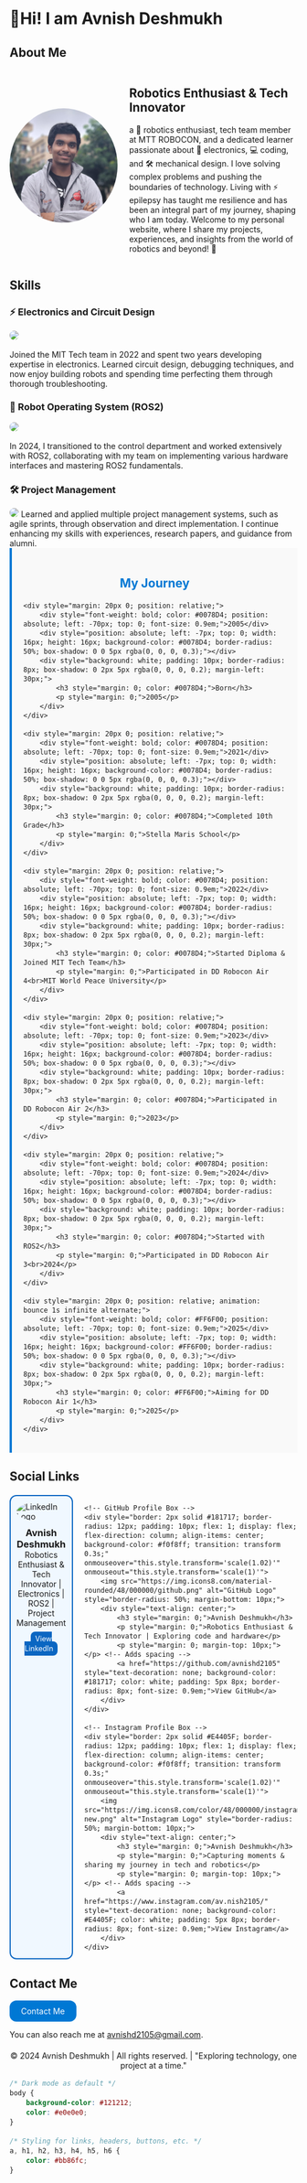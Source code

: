 # 👋Hi! I am Avnish Deshmukh

## About Me
<div style="display: flex; align-items: center;">
    <img src="./profile_picture.jpeg" alt="Profile Picture" style="border-radius: 50%; width: 200px; height: 200px; margin-right: 20px;">
    <div>
        <h2>Robotics Enthusiast & Tech Innovator</h2>
        <p>a 🤖 robotics enthusiast, tech team member at MTT ROBOCON, and a dedicated learner passionate about 🔧 electronics, 💻 coding, and 🛠️ mechanical design. I love solving complex problems and pushing the boundaries of technology. Living with ⚡ epilepsy has taught me resilience and has been an integral part of my journey, shaping who I am today. Welcome to my personal website, where I share my projects, experiences, and insights from the world of robotics and beyond! 🚀</p>
    </div>
</div>

## Skills

### ⚡ Electronics and Circuit Design
<img src="https://img.shields.io/badge/Electronics-FF6F00?style=for-the-badge&logo=arduino&logoColor=white" style="border-radius: 12px;">

Joined the MIT Tech team in 2022 and spent two years developing expertise in electronics. Learned circuit design, debugging techniques, and now enjoy building robots and spending time perfecting them through thorough troubleshooting.

### 🤖 Robot Operating System (ROS2)
<img src="https://img.shields.io/badge/ROS2-22314E?style=for-the-badge&logo=ros&logoColor=white" style="border-radius: 12px;">

In 2024, I transitioned to the control department and worked extensively with ROS2, collaborating with my team on implementing various hardware interfaces and mastering ROS2 fundamentals.

### 🛠️ Project Management

<img src="https://img.shields.io/badge/Project%20Management-0078D4?style=for-the-badge&logo=microsoftteams&logoColor=white" style="border-radius: 12px;">
Learned and applied multiple project management systems, such as agile sprints, through observation and direct implementation. I continue enhancing my skills with experiences, research papers, and guidance from alumni.

<div style="position: relative; max-width: 600px; margin: auto; padding: 20px; border-left: 4px solid #0078D4; background-color: #f9f9f9;">
    <h2 style="text-align: center; color: #0078D4;">My Journey</h2>
    
    <div style="margin: 20px 0; position: relative;">
        <div style="font-weight: bold; color: #0078D4; position: absolute; left: -70px; top: 0; font-size: 0.9em;">2005</div>
        <div style="position: absolute; left: -7px; top: 0; width: 16px; height: 16px; background-color: #0078D4; border-radius: 50%; box-shadow: 0 0 5px rgba(0, 0, 0, 0.3);"></div>
        <div style="background: white; padding: 10px; border-radius: 8px; box-shadow: 0 2px 5px rgba(0, 0, 0, 0.2); margin-left: 30px;">
            <h3 style="margin: 0; color: #0078D4;">Born</h3>
            <p style="margin: 0;">2005</p>
        </div>
    </div>
    
    <div style="margin: 20px 0; position: relative;">
        <div style="font-weight: bold; color: #0078D4; position: absolute; left: -70px; top: 0; font-size: 0.9em;">2021</div>
        <div style="position: absolute; left: -7px; top: 0; width: 16px; height: 16px; background-color: #0078D4; border-radius: 50%; box-shadow: 0 0 5px rgba(0, 0, 0, 0.3);"></div>
        <div style="background: white; padding: 10px; border-radius: 8px; box-shadow: 0 2px 5px rgba(0, 0, 0, 0.2); margin-left: 30px;">
            <h3 style="margin: 0; color: #0078D4;">Completed 10th Grade</h3>
            <p style="margin: 0;">Stella Maris School</p>
        </div>
    </div>
    
    <div style="margin: 20px 0; position: relative;">
        <div style="font-weight: bold; color: #0078D4; position: absolute; left: -70px; top: 0; font-size: 0.9em;">2022</div>
        <div style="position: absolute; left: -7px; top: 0; width: 16px; height: 16px; background-color: #0078D4; border-radius: 50%; box-shadow: 0 0 5px rgba(0, 0, 0, 0.3);"></div>
        <div style="background: white; padding: 10px; border-radius: 8px; box-shadow: 0 2px 5px rgba(0, 0, 0, 0.2); margin-left: 30px;">
            <h3 style="margin: 0; color: #0078D4;">Started Diploma & Joined MIT Tech Team</h3>
            <p style="margin: 0;">Participated in DD Robocon Air 4<br>MIT World Peace University</p>
        </div>
    </div>

    <div style="margin: 20px 0; position: relative;">
        <div style="font-weight: bold; color: #0078D4; position: absolute; left: -70px; top: 0; font-size: 0.9em;">2023</div>
        <div style="position: absolute; left: -7px; top: 0; width: 16px; height: 16px; background-color: #0078D4; border-radius: 50%; box-shadow: 0 0 5px rgba(0, 0, 0, 0.3);"></div>
        <div style="background: white; padding: 10px; border-radius: 8px; box-shadow: 0 2px 5px rgba(0, 0, 0, 0.2); margin-left: 30px;">
            <h3 style="margin: 0; color: #0078D4;">Participated in DD Robocon Air 2</h3>
            <p style="margin: 0;">2023</p>
        </div>
    </div>

    <div style="margin: 20px 0; position: relative;">
        <div style="font-weight: bold; color: #0078D4; position: absolute; left: -70px; top: 0; font-size: 0.9em;">2024</div>
        <div style="position: absolute; left: -7px; top: 0; width: 16px; height: 16px; background-color: #0078D4; border-radius: 50%; box-shadow: 0 0 5px rgba(0, 0, 0, 0.3);"></div>
        <div style="background: white; padding: 10px; border-radius: 8px; box-shadow: 0 2px 5px rgba(0, 0, 0, 0.2); margin-left: 30px;">
            <h3 style="margin: 0; color: #0078D4;">Started with ROS2</h3>
            <p style="margin: 0;">Participated in DD Robocon Air 3<br>2024</p>
        </div>
    </div>

    <div style="margin: 20px 0; position: relative; animation: bounce 1s infinite alternate;">
        <div style="font-weight: bold; color: #FF6F00; position: absolute; left: -70px; top: 0; font-size: 0.9em;">2025</div>
        <div style="position: absolute; left: -7px; top: 0; width: 16px; height: 16px; background-color: #FF6F00; border-radius: 50%; box-shadow: 0 0 5px rgba(0, 0, 0, 0.3);"></div>
        <div style="background: white; padding: 10px; border-radius: 8px; box-shadow: 0 2px 5px rgba(0, 0, 0, 0.2); margin-left: 30px;">
            <h3 style="margin: 0; color: #FF6F00;">Aiming for DD Robocon Air 1</h3>
            <p style="margin: 0;">2025</p>
        </div>
    </div>

</div>

<style>
    @keyframes bounce {
        0% {
            transform: translateY(0);
        }
        100% {
            transform: translateY(-5px);
        }
    }
</style>

## Social Links
<div style="display: flex; justify-content: space-between; gap: 20px; margin-top: 20px;">
    <!-- LinkedIn Profile Box -->
    <div style="border: 2px solid #0A66C2; border-radius: 12px; padding: 10px; flex: 1; display: flex; flex-direction: column; align-items: center; background-color: #f0f8ff; transition: transform 0.3s;" onmouseover="this.style.transform='scale(1.02)'" onmouseout="this.style.transform='scale(1)'">
        <img src="https://img.icons8.com/color/48/000000/linkedin-circled.png" alt="LinkedIn Logo" style="border-radius: 50%; margin-bottom: 10px;">
        <div style="text-align: center;">
            <h3 style="margin: 0;">Avnish Deshmukh</h3>
            <p style="margin: 0;">Robotics Enthusiast & Tech Innovator | Electronics | ROS2 | Project Management</p>
            <p style="margin: 0; margin-top: 10px;"> </p> <!-- Adds spacing -->
            <a href="https://www.linkedin.com/in/avnish-deshmukh" style="text-decoration: none; background-color: #0A66C2; color: white; padding: 5px 8px; border-radius: 8px; font-size: 0.9em;">View LinkedIn</a>
        </div>
    </div>

    <!-- GitHub Profile Box -->
    <div style="border: 2px solid #181717; border-radius: 12px; padding: 10px; flex: 1; display: flex; flex-direction: column; align-items: center; background-color: #f0f8ff; transition: transform 0.3s;" onmouseover="this.style.transform='scale(1.02)'" onmouseout="this.style.transform='scale(1)'">
        <img src="https://img.icons8.com/material-rounded/48/000000/github.png" alt="GitHub Logo" style="border-radius: 50%; margin-bottom: 10px;">
        <div style="text-align: center;">
            <h3 style="margin: 0;">Avnish Deshmukh</h3>
            <p style="margin: 0;">Robotics Enthusiast & Tech Innovator | Exploring code and hardware</p>
            <p style="margin: 0; margin-top: 10px;"> </p> <!-- Adds spacing -->
            <a href="https://github.com/avnishd2105" style="text-decoration: none; background-color: #181717; color: white; padding: 5px 8px; border-radius: 8px; font-size: 0.9em;">View GitHub</a>
        </div>
    </div>

    <!-- Instagram Profile Box -->
    <div style="border: 2px solid #E4405F; border-radius: 12px; padding: 10px; flex: 1; display: flex; flex-direction: column; align-items: center; background-color: #f0f8ff; transition: transform 0.3s;" onmouseover="this.style.transform='scale(1.02)'" onmouseout="this.style.transform='scale(1)'">
        <img src="https://img.icons8.com/color/48/000000/instagram-new.png" alt="Instagram Logo" style="border-radius: 50%; margin-bottom: 10px;">
        <div style="text-align: center;">
            <h3 style="margin: 0;">Avnish Deshmukh</h3>
            <p style="margin: 0;">Capturing moments & sharing my journey in tech and robotics</p>
            <p style="margin: 0; margin-top: 10px;"> </p> <!-- Adds spacing -->
            <a href="https://www.instagram.com/av.nish2105/" style="text-decoration: none; background-color: #E4405F; color: white; padding: 5px 8px; border-radius: 8px; font-size: 0.9em;">View Instagram</a>
        </div>
    </div>
</div>

<style>
    .contact-button {
        display: inline-block;
        border-radius: 12px;
        background-color: #0078D4; /* Button color */
        color: white; /* Text color */
        text-decoration: none; /* Remove underline from link */
        padding: 10px 20px; /* Padding for the button */
        transition: background-color 0.3s, transform 0.3s; /* Transition effects */
    }

    .contact-button:hover {
        background-color: #005999; /* Darker shade for hover */
        transform: scale(1.05); /* Slightly increase size on hover */
    }
</style>

## Contact Me
<a class="contact-button" href="mailto:avnishd2105@gmail.com">
    Contact Me
</a>

You can also reach me at [avnishd2105@gmail.com](mailto:avnishd2105@gmail.com).

<footer style="text-align: center; margin-top: 20px;">
    © 2024 Avnish Deshmukh | All rights reserved. | "Exploring technology, one project at a time."
</footer>

```css
/* Dark mode as default */
body {
    background-color: #121212;
    color: #e0e0e0;
}

/* Styling for links, headers, buttons, etc. */
a, h1, h2, h3, h4, h5, h6 {
    color: #bb86fc;
}
